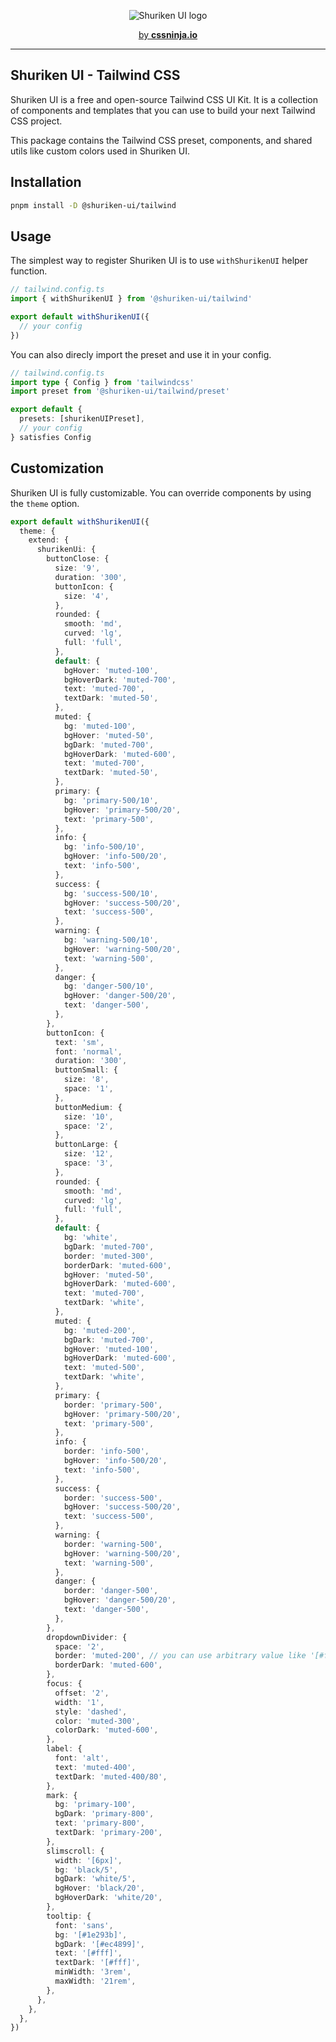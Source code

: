 <p align="center">
  <picture>
    <source media="(prefers-color-scheme: dark)" srcset="https://user-images.githubusercontent.com/3911343/232132279-8d8bf0ad-b1d7-4802-984e-a696763dc6cd.png">
    <source media="(prefers-color-scheme: light)" srcset="https://user-images.githubusercontent.com/3911343/232132309-62971744-dcdb-429c-aa93-6ba0c1caac42.png">
    <img alt="Shuriken UI logo" src="https://user-images.githubusercontent.com/3911343/232132309-62971744-dcdb-429c-aa93-6ba0c1caac42.png">
  </picture>
</p>


<p align="center">
  <a href="https://cssninja.io" title="Our official website">by <strong>cssninja.io</strong></a>
</p>

---

## Shuriken UI - Tailwind CSS 

Shuriken UI is a free and open-source Tailwind CSS UI Kit. It is a collection of components and templates that you can use to build your next Tailwind CSS project.

This package contains the Tailwind CSS preset, components, and shared utils like custom colors used in Shuriken UI.

## Installation

```bash
pnpm install -D @shuriken-ui/tailwind
```

## Usage

The simplest way to register Shuriken UI is to use `withShurikenUI` helper function.

```ts
// tailwind.config.ts
import { withShurikenUI } from '@shuriken-ui/tailwind'

export default withShurikenUI({
  // your config
})
```


You can also direcly import the preset and use it in your config.

```ts
// tailwind.config.ts
import type { Config } from 'tailwindcss'
import preset from '@shuriken-ui/tailwind/preset'

export default {
  presets: [shurikenUIPreset],
  // your config
} satisfies Config
```

## Customization

Shuriken UI is fully customizable. You can override components by using the `theme` option.

```ts
export default withShurikenUI({
  theme: {
    extend: {
      shurikenUi: {
        buttonClose: {
          size: '9',
          duration: '300',
          buttonIcon: {
            size: '4',
          },
          rounded: {
            smooth: 'md',
            curved: 'lg',
            full: 'full',
          },
          default: {
            bgHover: 'muted-100',
            bgHoverDark: 'muted-700',
            text: 'muted-700',
            textDark: 'muted-50',
          },
          muted: {
            bg: 'muted-100',
            bgHover: 'muted-50',
            bgDark: 'muted-700',
            bgHoverDark: 'muted-600',
            text: 'muted-700',
            textDark: 'muted-50',
          },
          primary: {
            bg: 'primary-500/10',
            bgHover: 'primary-500/20',
            text: 'primary-500',
          },
          info: {
            bg: 'info-500/10',
            bgHover: 'info-500/20',
            text: 'info-500',
          },
          success: {
            bg: 'success-500/10',
            bgHover: 'success-500/20',
            text: 'success-500',
          },
          warning: {
            bg: 'warning-500/10',
            bgHover: 'warning-500/20',
            text: 'warning-500',
          },
          danger: {
            bg: 'danger-500/10',
            bgHover: 'danger-500/20',
            text: 'danger-500',
          },
        },
        buttonIcon: {
          text: 'sm',
          font: 'normal',
          duration: '300',
          buttonSmall: {
            size: '8',
            space: '1',
          },
          buttonMedium: {
            size: '10',
            space: '2',
          },
          buttonLarge: {
            size: '12',
            space: '3',
          },
          rounded: {
            smooth: 'md',
            curved: 'lg',
            full: 'full',
          },
          default: {
            bg: 'white',
            bgDark: 'muted-700',
            border: 'muted-300',
            borderDark: 'muted-600',
            bgHover: 'muted-50',
            bgHoverDark: 'muted-600',
            text: 'muted-700',
            textDark: 'white',
          },
          muted: {
            bg: 'muted-200',
            bgDark: 'muted-700',
            bgHover: 'muted-100',
            bgHoverDark: 'muted-600',
            text: 'muted-500',
            textDark: 'white',
          },
          primary: {
            border: 'primary-500',
            bgHover: 'primary-500/20',
            text: 'primary-500',
          },
          info: {
            border: 'info-500',
            bgHover: 'info-500/20',
            text: 'info-500',
          },
          success: {
            border: 'success-500',
            bgHover: 'success-500/20',
            text: 'success-500',
          },
          warning: {
            border: 'warning-500',
            bgHover: 'warning-500/20',
            text: 'warning-500',
          },
          danger: {
            border: 'danger-500',
            bgHover: 'danger-500/20',
            text: 'danger-500',
          },
        },
        dropdownDivider: {
          space: '2',
          border: 'muted-200', // you can use arbitrary value like '[#fff]'
          borderDark: 'muted-600',
        },
        focus: {
          offset: '2',
          width: '1',
          style: 'dashed',
          color: 'muted-300',
          colorDark: 'muted-600',
        },
        label: {
          font: 'alt',
          text: 'muted-400',
          textDark: 'muted-400/80',
        },
        mark: {
          bg: 'primary-100',
          bgDark: 'primary-800',
          text: 'primary-800',
          textDark: 'primary-200',
        },
        slimscroll: {
          width: '[6px]',
          bg: 'black/5',
          bgDark: 'white/5',
          bgHover: 'black/20',
          bgHoverDark: 'white/20',
        },
        tooltip: {
          font: 'sans',
          bg: '[#1e293b]',
          bgDark: '[#ec4899]',
          text: '[#fff]',
          textDark: '[#fff]',
          minWidth: '3rem',
          maxWidth: '21rem',
        },
      },
    },
  },
})
```